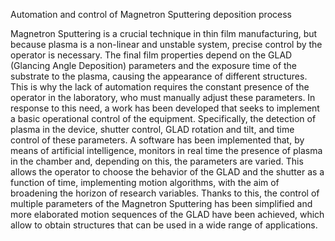 Automation and control of Magnetron Sputtering deposition process

Magnetron Sputtering is a crucial technique in thin film manufacturing, but because plasma is a non-linear and unstable system, precise control by the operator is necessary. The final film properties depend on the GLAD (Glancing Angle Deposition) parameters and the exposure time of the substrate to the plasma, causing the appearance of different structures. This is why the lack of automation requires the constant presence of the operator in the laboratory, who must manually adjust these parameters.
In response to this need, a work has been developed that seeks to implement a basic operational control of the equipment. Specifically, the detection of plasma in the device, shutter control, GLAD rotation and tilt, and time control of these parameters. A software has been implemented that, by means of artificial intelligence, monitors in real time the presence of plasma in the chamber and, depending on this, the parameters are varied. This allows the operator to choose the behavior of the GLAD and the shutter as a function of time, implementing motion algorithms, with the aim of broadening the horizon of research variables.
Thanks to this, the control of multiple parameters of the Magnetron Sputtering has been simplified and more elaborated motion sequences of the GLAD have been achieved, which allow to obtain structures that can be used in a wide range of applications.

